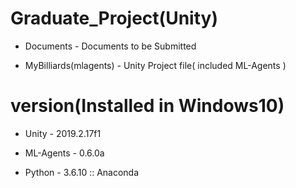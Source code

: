 # Graduate_Project(Unity)
* Documents - Documents to be Submitted

* MyBilliards(mlagents) - Unity Project file( included ML-Agents )


# version(Installed in Windows10)

* Unity -  2019.2.17f1

* ML-Agents - 0.6.0a

* Python - 3.6.10 :: Anaconda


